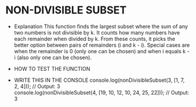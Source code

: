 # NON-DIVISIBLE SUBSET

- Explanation 
This function finds the largest subset where the sum of any two numbers is not divisible by k. It counts how many numbers have each remainder when divided by k. From these counts, it picks the better option between pairs of remainders (i and k - i). Special cases are when the remainder is 0 (only one can be chosen) and when i equals k - i (also only one can be chosen).

- HOW TO TEST THE FUNCTION

- WRITE THIS IN THE CONSOLE
console.log(nonDivisibleSubset(3, [1, 7, 2, 4]));     // Output: 3  
console.log(nonDivisibleSubset(4, [19, 10, 12, 10, 24, 25, 22])); // Output: 3  

